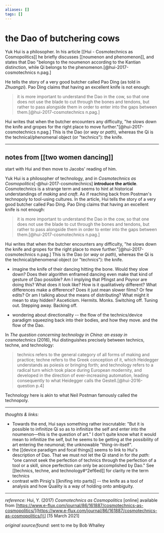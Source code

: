 ```yaml
---
aliases: []
tags: []
---
```


# the Dao of butchering cows

Yuk Hui is a philosopher. In his article [[Hui - Cosmotechnics as Cosmopolitics]] he briefly discusses [[noumenon and phenomenon]], and states that Dao "belongs to the noumenon according to the Kantian distinction, while Qi belongs to the phenomenon.[@hui-2017-cosmotechnics n.pag.]

He tells the story of a very good butcher called Pao Ding (as told in _Zhuangzi_). Pao Ding claims that having an excellent knife is not enough:

> it is more important to understand the Dao in the cow, so that one does not use the blade to cut through the bones and tendons, but rather to pass alongside them in order to enter into the gaps between them.[@hui-2017-cosmotechnics n.pag.]

Hui writes that when the butcher encounters any difficulty, "he slows down the knife and gropes for the right place to move further."[@hui-2017-cosmotechnics n.pag.] This is the Dao (or _way_ or _path_), whereas the Qi is the technical/phenomenal object (or "technics"): the knife.

---

## notes from [[two women dancing]]

start with Hui and then move to Jacobs' reading of him. 

Yuk Hui is a philosopher of technology, and in _Cosmotechnics as Cosmopolitics_[-@hui-2017-cosmotechnics] **introduce the article**. Cosmotechnics is a strange term and seems to hint at historical understandings of _making_ and _craft_. As if reaching back from Postman's technopoly to tool-using cultures. In the article, Hui tells the story of a very good butcher called Pao Ding. Pao Ding claims that having an excellent knife is not enough:

>it is more important to understand the Dao in the cow, so that one does not use the blade to cut through the bones and tendons, but rather to pass alongside them in order to enter into the gaps between them.[@hui-2017-cosmotechnics n.pag.]

Hui writes that when the butcher encounters any difficulty, "he slows down the knife and gropes for the right place to move further."[@hui-2017-cosmotechnics n.pag.] This is the Dao (or _way_ or _path_), whereas the Qi is the technical/phenomenal object (or "technics"): the knife. 

- imagine the knife of their dancing hitting the bone. Would they slow down? Does their algorithm enframed dancing even make that kind of gesture of Dao possible? Am I implying that Pfingst and Poynor are doing this? What does it look like? How is it qualitatively different? What differences make a difference? Does it just mean slower films? Or few edits? Or am I talking about the means of distributing? What might it mean to stay hidden? Asceticism. Hermits. Monks. Switching off. Tuning out. Stepping away. Backing off.  

- wondering about directionality -- the flow of the technics/device paradigm squeezing back into their bodies, and how they move. and the flow of the Dao. 

In _The question concerning technology in China: an essay in cosmotechnics_ (2016), Hui distinguishes precisely between technics, techne, and technology: 

>technics refers to the general category of all forms of making and practice; techne refers to the Greek conception of it, which Heidegger understands as poiesis or bringing forth; and technology refers to a radical turn which took place during European modernity, and developed in the direction of ever-increasing automation, leading consequently to what Heidegger calls the Gestell.[@hui-2016-question p.4] 

Technology here is akin to what Neil Postman famously called the technopoly.

---

_thoughts & links:_

- Towards the end, Hui says something rather inscrutable: "But it is possible to infinitize Qi so as to infinitize the self and enter into the noumenon—this is the question of art." I don't quite know what it would mean to infinitize the self, but he seems to be getting at the possibility of art entering the neumonal; the unknowable "thing-in-itself".
- the [[device paradigm and focal things]] seems to link to Hui's description of Dao. That we must not let the Qi stand in for _the path_: "one cannot seek the perfection of technics through the perfection of a tool or a skill, since perfection can only be accomplished by Dao." See [[technics, techne, and technology#^2ef6ed]] for clarity re the term technics
- contrast with Pirsig's [[knifing into parts]] -- the knife as a tool of analysis and how Quality is a way of holding onto ambiguity.



---

_reference:_ Hui, Y. (2017) _Cosmotechnics as Cosmopolitics_ \[online\] available from [https://www.e-flux.com/journal/86/161887/cosmotechnics-as-cosmopolitics/](https://www.e-flux.com/journal/86/161887/cosmotechnics-as-cosmopolitics/)\] \[15 March 2021\]

_original source/found:_ sent to me by Bob Whalley